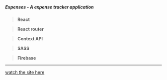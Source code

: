 ##### Expenses - A expense tracker application


>**React**

>**React router**

>**Context API**

>**SASS**

>**Firebase**
***
[watch the site here](https://expenses-fhs.netlify.app/)